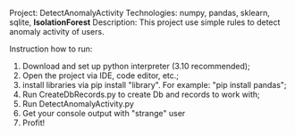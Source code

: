Project: DetectAnomalyActivity
Technologies: numpy, pandas, sklearn, sqlite, **IsolationForest**
Description:
This project use simple rules to detect anomaly activity of users.

Instruction how to run:
1. Download and set up python interpreter (3.10 recommended);
2. Open the project via IDE, code editor, etc.;
3. install libraries via pip install "library". For example: "pip install pandas";
4. Run CreateDbRecords.py to create Db and records to work with;
5. Run DetectAnomalyActivity.py
6. Get your console output with "strange" user
7. Profit!

